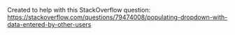Created to help with this StackOverflow question: https://stackoverflow.com/questions/79474008/populating-dropdown-with-data-entered-by-other-users
